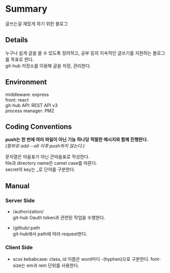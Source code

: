 # Summary

글쓰는걸 재밌게 하기 위한 블로그

## Details

누구나 쉽게 글을 쓸 수 있도록 장려하고, 공부 등의 지속적인 글쓰기를 지원하는 블로그를 목표로 한다.  
git-hub 저장소를 이용해 글을 저장, 관리한다.

## Environment

middleware: express  
front: react  
git-hub API: REST API v3  
process manager: PM2

## Coding Conventions

**push는 한 번에 여러 파일이 아닌 기능 하나당 적절한 메시지와 함께 진행한다.**  
_(함부로 add --all 이후 push하지 않는다.)_

문자열은 따옴표가 아닌 큰따옴표로 작성한다.  
file과 directory name은 camel case를 따른다.  
secret의 key는 \_로 단어를 구분한다.

## Manual

### Server Side

- /authorization/  
  git-hub Oauth token과 관련된 작업을 수행한다.

- /github/:path  
  git-hub에서 path에 따라 request한다.

### Client Side

- scss
  kebabcase: class, id 이름은 word마다 -(hyphen)으로 구분한다.
  font-size는 em과 rem 단위를 사용한다.
